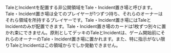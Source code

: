 TaleとIncidentを配置する非公開領域をTale・Incident置き場と呼びます。Tale・Incident置き場は全てのプレイヤーが1つずつ持ち、それらのオーナーはそれら領域を所持するプレイヤーです。Tale・Incident置き場にはTaleとIncidentのみが配置できます。Tale・Incident置き場のカードは1枚ずつ別々に置かれ束にできません。原則としてデッキのTaleとIncidentは、ゲーム開始前にそれらのオーナーのTale・Incident置き場に置かれます。また、特に指示がない限りTaleとIncidentはこの領域からでしか発動できません。